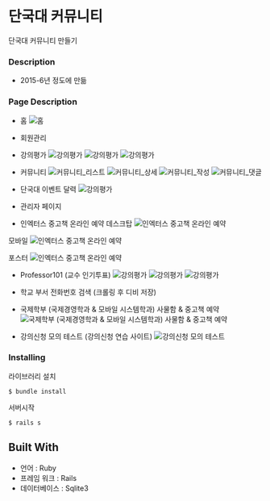 # 단국대 커뮤니티

단국대 커뮤니티 만들기

### Description
- 2015-6년 정도에 만듦

### Page Description
- 홈
![홈](./README_img/home5.png)

- 회원관리

- 강의평가
![강의평가](./README_img/professor101_list.png)
![강의평가](./README_img/detail_lecture.png)
![강의평가](./README_img/estimate_lecture.png)


- 커뮤니티
![커뮤니티_리스트](./README_img/list_post.png)
![커뮤니티_상세](./README_img/read_post.png)
![커뮤니티_작성](./README_img/write_post.png)
![커뮤니티_댓글](./README_img/comment_post.png)

- 단국대 이벤트 달력
![강의평가](./README_img/hom3.png)

- 관리자 페이지
- 인엑터스 중고책 온라인 예약
데스크탑
![인엑터스 중고책 온라인 예약](./README_img/search_inactus_book.png)


모바일
![인엑터스 중고책 온라인 예약](./README_img/mobile_search_book_enactus.png)



포스터
![인엑터스 중고책 온라인 예약](./README_img/enactus_poster.png)


- Professor101 (교수 인기투표)
![강의평가](./README_img/professor101_list.png)
![강의평가](./README_img/professor101_list3.png)
![강의평가](./README_img/professor101_rank.png)

- 학교 부서 전화번호 검색 (크롤링 후 디비 저장)
- 국제학부 (국제경영학과 & 모바일 시스템학과) 사물함 & 중고책 예약
![국제학부 (국제경영학과 & 모바일 시스템학과) 사물함 & 중고책 예약](./README_img/booking.png)

- 강의신청 모의 테스트 (강의신청 연습 사이트)
![강의신청 모의 테스트](./README_img/rehearsal-min.png)

### Installing

라이브러리 설치

```
$ bundle install 
```

서버시작

```
$ rails s
```

## Built With
- 언어 : Ruby
- 프레임 워크 : Rails
- 데이터베이스 : Sqlite3
